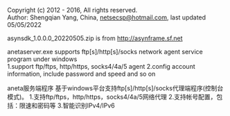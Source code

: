Copyright (c) 2012 - 2016, All rights reserved.  
Author: Shengqian Yang, China, netsecsp@hotmail.com, last updated 05/05/2022 

asynsdk_1.0.0.0_20220505.zip is from http://asynframe.sf.net  

anetaserver.exe
	supports ftp[s]/http[s]/socks network agent service program under windows  
	1.support ftp/ftps, http/https, socks4/4a/5 agent
	2.config account information, include password and speed and so on
    
aneta服务端程序
    基于windows平台支持ftp[s]/http[s]/socks代理端程序(控制台模式)。 
    1.支持ftp/ftps，http/https，socks4/4a/5网络代理	
    2.支持帐号配置，包括：限速和密码等
    3.智能识别IPv4/IPv6
